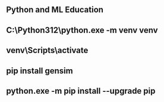 ## Python and ML Education

## C:\Python312\python.exe -m venv venv
## venv\Scripts\activate
## pip install gensim
## python.exe -m pip install --upgrade pip